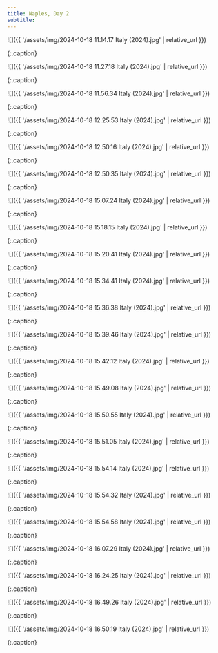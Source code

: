 ```yaml
---
title: Naples, Day 2
subtitle:
---
```


![]({{ '/assets/img/2024-10-18 11.14.17 Italy (2024).jpg' | relative_url }})

{:.caption}


![]({{ '/assets/img/2024-10-18 11.27.18 Italy (2024).jpg' | relative_url }})

{:.caption}


![]({{ '/assets/img/2024-10-18 11.56.34 Italy (2024).jpg' | relative_url }})

{:.caption}


![]({{ '/assets/img/2024-10-18 12.25.53 Italy (2024).jpg' | relative_url }})

{:.caption}


![]({{ '/assets/img/2024-10-18 12.50.16 Italy (2024).jpg' | relative_url }})

{:.caption}


![]({{ '/assets/img/2024-10-18 12.50.35 Italy (2024).jpg' | relative_url }})

{:.caption}


![]({{ '/assets/img/2024-10-18 15.07.24 Italy (2024).jpg' | relative_url }})

{:.caption}


![]({{ '/assets/img/2024-10-18 15.18.15 Italy (2024).jpg' | relative_url }})

{:.caption}


![]({{ '/assets/img/2024-10-18 15.20.41 Italy (2024).jpg' | relative_url }})

{:.caption}


![]({{ '/assets/img/2024-10-18 15.34.41 Italy (2024).jpg' | relative_url }})

{:.caption}


![]({{ '/assets/img/2024-10-18 15.36.38 Italy (2024).jpg' | relative_url }})

{:.caption}


![]({{ '/assets/img/2024-10-18 15.39.46 Italy (2024).jpg' | relative_url }})

{:.caption}


![]({{ '/assets/img/2024-10-18 15.42.12 Italy (2024).jpg' | relative_url }})

{:.caption}


![]({{ '/assets/img/2024-10-18 15.49.08 Italy (2024).jpg' | relative_url }})

{:.caption}


![]({{ '/assets/img/2024-10-18 15.50.55 Italy (2024).jpg' | relative_url }})

{:.caption}


![]({{ '/assets/img/2024-10-18 15.51.05 Italy (2024).jpg' | relative_url }})

{:.caption}


![]({{ '/assets/img/2024-10-18 15.54.14 Italy (2024).jpg' | relative_url }})

{:.caption}


![]({{ '/assets/img/2024-10-18 15.54.32 Italy (2024).jpg' | relative_url }})

{:.caption}


![]({{ '/assets/img/2024-10-18 15.54.58 Italy (2024).jpg' | relative_url }})

{:.caption}


![]({{ '/assets/img/2024-10-18 16.07.29 Italy (2024).jpg' | relative_url }})

{:.caption}


![]({{ '/assets/img/2024-10-18 16.24.25 Italy (2024).jpg' | relative_url }})

{:.caption}


![]({{ '/assets/img/2024-10-18 16.49.26 Italy (2024).jpg' | relative_url }})

{:.caption}


![]({{ '/assets/img/2024-10-18 16.50.19 Italy (2024).jpg' | relative_url }})

{:.caption}
